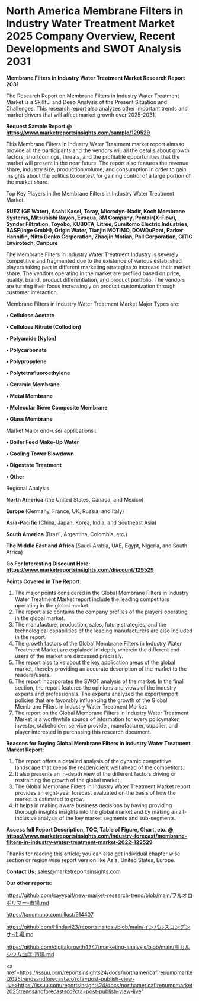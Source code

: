# North America Membrane Filters in Industry Water Treatment Market 2025 Company Overview, Recent Developments and SWOT Analysis 2031

<strong>Membrane Filters in Industry Water Treatment Market Research Report 2031</strong>

The Research Report on Membrane Filters in Industry Water Treatment Market is a Skillful and Deep Analysis of the Present Situation and Challenges. This research report also analyzes other important trends and market drivers that will affect market growth over 2025-2031.

<strong>Request Sample Report @ <a href=https://www.marketreportsinsights.com/sample/129529>https://www.marketreportsinsights.com/sample/129529</a></strong>

This Membrane Filters in Industry Water Treatment market report aims to provide all the participants and the vendors will all the details about growth factors, shortcomings, threats, and the profitable opportunities that the market will present in the near future. The report also features the revenue share, industry size, production volume, and consumption in order to gain insights about the politics to contest for gaining control of a large portion of the market share.

Top Key Players in the Membrane Filters in Industry Water Treatment Market:

<strong>SUEZ (GE Water), Asahi Kasei, Toray, Microdyn-Nadir, Koch Membrane Systems, Mitsubishi Rayon, Evoqua, 3M Company, Pentair(X-Flow), Synder Filtration, Toyobo, KUBOTA, Litree, Sumitomo Electric Industries, BASF(inge GmbH), Origin Water, Tianjin MOTIMO, DOWDuPont, Parker Hannifin, Nitto Denko Corporation, Zhaojin Motian, Pall Corporation, CITIC Envirotech, Canpure</strong>

The Membrane Filters in Industry Water Treatment Industry is severely competitive and fragmented due to the existence of various established players taking part in different marketing strategies to increase their market share. The vendors operating in the market are profiled based on price, quality, brand, product differentiation, and product portfolio. The vendors are turning their focus increasingly on product customization through customer interaction.

Membrane Filters in Industry Water Treatment Market Major Types are:

<strong>• Cellulose Acetate

• Cellulose Nitrate (Collodion)

• Polyamide (Nylon)

• Polycarbonate

• Polypropylene

• Polytetrafluoroethylene

• Ceramic Membrane

• Metal Membrane

• Molecular Sieve Composite Membrane

• Glass Membrane</strong>

Market Major end-user applications :

<strong>• Boiler Feed Make-Up Water

• Cooling Tower Blowdown

• Digestate Treatment

• Other</strong>

Regional Analysis

</u><strong><b>North America</b></strong> (the United States, Canada, and Mexico)

<strong><b>Europe </b></strong>(Germany, France, UK, Russia, and Italy)

<strong><b>Asia-Pacific</b></strong> (China, Japan, Korea, India, and Southeast Asia)

<strong><b>South America</b></strong> (Brazil, Argentina, Colombia, etc.)

<strong><b>The Middle East and Africa</b></strong> (Saudi Arabia, UAE, Egypt, Nigeria, and South Africa)

<strong>Go For Interesting Discount Here: <a href=https://www.marketreportsinsights.com/discount/129529>https://www.marketreportsinsights.com/discount/129529</a></strong>

<strong>Points Covered in The Report:</strong>
<ol>
  <li>The major points considered in the Global Membrane Filters in Industry Water Treatment Market report include the leading competitors operating in the global market.</li>
  <li>The report also contains the company profiles of the players operating in the global market.</li>
  <li>The manufacture, production, sales, future strategies, and the technological capabilities of the leading manufacturers are also included in the report.</li>
  <li>The growth factors of the Global Membrane Filters in Industry Water Treatment Market are explained in-depth, wherein the different end-users of the market are discussed precisely.</li>
  <li>The report also talks about the key application areas of the global market, thereby providing an accurate description of the market to the readers/users.</li>
  <li>The report incorporates the SWOT analysis of the market. In the final section, the report features the opinions and views of the industry experts and professionals. The experts analyzed the export/import policies that are favorably influencing the growth of the Global Membrane Filters in Industry Water Treatment Market.</li>
  <li>The report on the Global Membrane Filters in Industry Water Treatment Market is a worthwhile source of information for every policymaker, investor, stakeholder, service provider, manufacturer, supplier, and player interested in purchasing this research document.</li>
</ol>
<strong>Reasons for Buying Global Membrane Filters in Industry Water Treatment Market Report:</strong>

<ol>
  <li>The report offers a detailed analysis of the dynamic competitive landscape that keeps the reader/client well ahead of the competitors.</li>
  <li>It also presents an in-depth view of the different factors driving or restraining the growth of the global market.</li>
  <li>The Global Membrane Filters in Industry Water Treatment Market report provides an eight-year forecast evaluated on the basis of how the market is estimated to grow.</li>
  <li>It helps in making aware business decisions by having providing thorough insights insights into the global market and by making an all-inclusive analysis of the key market segments and sub-segments.</li>
</ol>
<strong>Access full Report Description, TOC, Table of Figure, Chart, etc. @ <a href=https://www.marketreportsinsights.com/industry-forecast/membrane-filters-in-industry-water-treatment-market-2022-129529>https://www.marketreportsinsights.com/industry-forecast/membrane-filters-in-industry-water-treatment-market-2022-129529</a></strong>


Thanks for reading this article; you can also get individual chapter wise section or region wise report version like Asia, United States, Europe.

<strong>Contact Us:</strong>
sales@marketreportsinsights.com

<strong>Our other reports:</strong>

<a href=https://github.com/sayysaif/new-market-research-trend/blob/main/フルオロポリマー-市場.md>https://github.com/sayysaif/new-market-research-trend/blob/main/フルオロポリマー-市場.md</a>

<a href=https://tanomuno.com/illust/514407>https://tanomuno.com/illust/514407</a>

<a href=https://github.com/Hindavi23/reportsinsites-/blob/main/インパルスコンデンサ-市場.md>https://github.com/Hindavi23/reportsinsites-/blob/main/インパルスコンデンサ-市場.md</a>

<a href=https://github.com/digitalgrowth4347/marketing-analysis/blob/main/高カルシウム血症-市場.md>https://github.com/digitalgrowth4347/marketing-analysis/blob/main/高カルシウム血症-市場.md</a>

<a href=https://issuu.com/reportsinsights24/docs/northamericafirepumpmarket2025trendsandforecastsco?cta=post-publish-view-live>https://issuu.com/reportsinsights24/docs/northamericafirepumpmarket2025trendsandforecastsco?cta=post-publish-view-live</a>"
